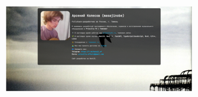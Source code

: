 <p align="center">
  <a href="https://github.com/masajinobe-ef/masajinobe-website" target="blank"><img src="docs/readme.png" width="1024" alt="readme" /></a>
</p>
